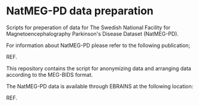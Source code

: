 # NatMEG-PD data preparation

Scripts for preperation of data for The Swedish National Facility for Magnetoencephalography Parkinson's Disease Dataset (NatMEG-PD).

For information about NatMEG-PD please refer to the following publication;

REF.

This repository contains the script for anonymizing data and arranging data according to the MEG-BIDS format.

The NatMEG-PD data is available through EBRAINS at the following location:

REF.
